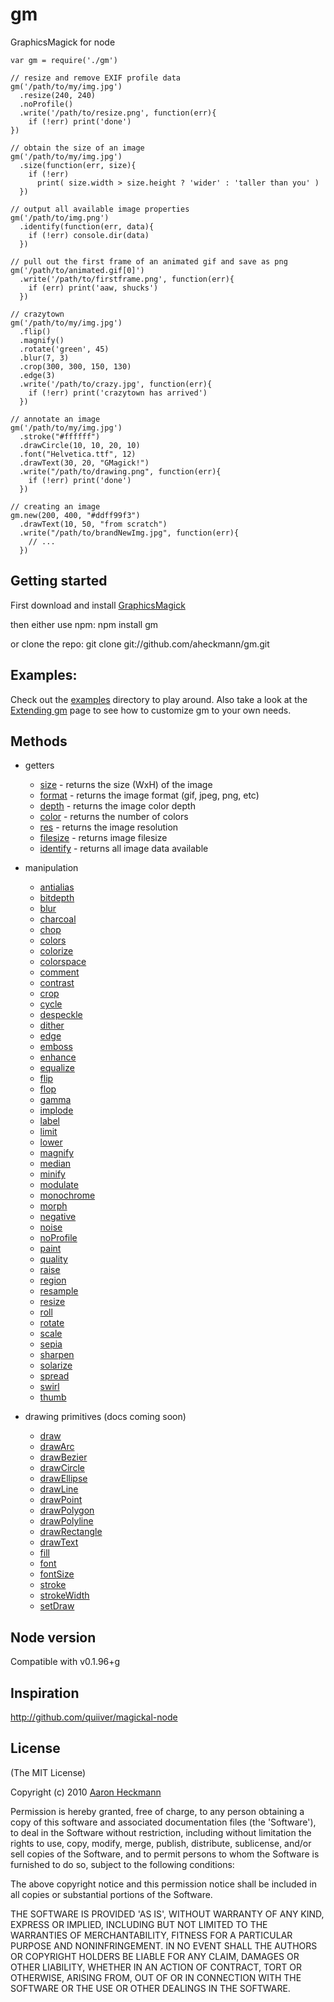 # gm
GraphicsMagick for node

    var gm = require('./gm')

    // resize and remove EXIF profile data
    gm('/path/to/my/img.jpg')
      .resize(240, 240)
      .noProfile()
      .write('/path/to/resize.png', function(err){
        if (!err) print('done')
    })
  
    // obtain the size of an image
    gm('/path/to/my/img.jpg')
      .size(function(err, size){
        if (!err)
          print( size.width > size.height ? 'wider' : 'taller than you' )
      })

    // output all available image properties
    gm('/path/to/img.png')
      .identify(function(err, data){
        if (!err) console.dir(data)
      })

    // pull out the first frame of an animated gif and save as png
    gm('/path/to/animated.gif[0]')
      .write('/path/to/firstframe.png', function(err){
        if (err) print('aaw, shucks')
      })

    // crazytown
    gm('/path/to/my/img.jpg')
      .flip() 
      .magnify()
      .rotate('green', 45)
      .blur(7, 3)
      .crop(300, 300, 150, 130)
      .edge(3)
      .write('/path/to/crazy.jpg', function(err){
        if (!err) print('crazytown has arrived')
      }) 

    // annotate an image
    gm('/path/to/my/img.jpg')
      .stroke("#ffffff")
      .drawCircle(10, 10, 20, 10)
      .font("Helvetica.ttf", 12)
      .drawText(30, 20, "GMagick!")
      .write("/path/to/drawing.png", function(err){
        if (!err) print('done')
      })

    // creating an image
    gm.new(200, 400, "#ddff99f3")
      .drawText(10, 50, "from scratch")
      .write("/path/to/brandNewImg.jpg", function(err){
        // ...
      })
   

## Getting started
First download and install [GraphicsMagick](http://www.graphicsmagick.org/)

then either use npm:
    npm install gm

or clone the repo:
    git clone git://github.com/aheckmann/gm.git

## Examples:
     
  Check out the [examples](http://github.com/aheckmann/gm/tree/master/examples/) directory to play around. 
  Also take a look at the [Extending gm](http://wiki.github.com/aheckmann/gm/extending-gm)
  page to see how to customize gm to your own needs.


## Methods

  - getters
    - [size](http://aheckmann.github.com/gm/#getters) - returns the size (WxH) of the image
    - [format](http://aheckmann.github.com/gm/#getters) - returns the image format (gif, jpeg, png, etc)
    - [depth](http://aheckmann.github.com/gm/#getters) - returns the image color depth 
    - [color](http://aheckmann.github.com/gm/#getters) - returns the number of colors
    - [res](http://aheckmann.github.com/gm/#getters)   - returns the image resolution
    - [filesize](http://aheckmann.github.com/gm/#getters) - returns image filesize
    - [identify](http://aheckmann.github.com/gm/#getters) - returns all image data available

  - manipulation
    - [antialias](http://aheckmann.github.com/gm/#antialias)
    - [bitdepth](http://aheckmann.github.com/gm/#bitdepth)
    - [blur](http://aheckmann.github.com/gm/#blur)
    - [charcoal](http://aheckmann.github.com/gm/#charcoal)
    - [chop](http://aheckmann.github.com/gm/#chop)
    - [colors](http://aheckmann.github.com/gm/#colors)
    - [colorize](http://aheckmann.github.com/gm/#colorize)
    - [colorspace](http://aheckmann.github.com/gm/#colorspace)
    - [comment](http://aheckmann.github.com/gm/#comment)
    - [contrast](http://aheckmann.github.com/gm/#contrast)
    - [crop](http://aheckmann.github.com/gm/#crop)
    - [cycle](http://aheckmann.github.com/gm/#cycle)
    - [despeckle](http://aheckmann.github.com/gm/#despeckle)
    - [dither](http://aheckmann.github.com/gm/#dither)
    - [edge](http://aheckmann.github.com/gm/#edge)
    - [emboss](http://aheckmann.github.com/gm/#emboss)
    - [enhance](http://aheckmann.github.com/gm/#enhance)
    - [equalize](http://aheckmann.github.com/gm/#equalize)
    - [flip](http://aheckmann.github.com/gm/#flip)
    - [flop](http://aheckmann.github.com/gm/#flop)
    - [gamma](http://aheckmann.github.com/gm/#gamma)
    - [implode](http://aheckmann.github.com/gm/#implode)
    - [label](http://aheckmann.github.com/gm/#label)
    - [limit](http://aheckmann.github.com/gm/#limit)
    - [lower](http://aheckmann.github.com/gm/#lower)
    - [magnify](http://aheckmann.github.com/gm/#magnify)
    - [median](http://aheckmann.github.com/gm/#median)
    - [minify](http://aheckmann.github.com/gm/#minify)
    - [modulate](http://aheckmann.github.com/gm/#modulate)
    - [monochrome](http://aheckmann.github.com/gm/#monochrome)
    - [morph](http://aheckmann.github.com/gm/#morph)
    - [negative](http://aheckmann.github.com/gm/#negative)
    - [noise](http://aheckmann.github.com/gm/#noise)
    - [noProfile](http://aheckmann.github.com/gm/#profile)
    - [paint](http://aheckmann.github.com/gm/#paint)
    - [quality](http://aheckmann.github.com/gm/#quality)
    - [raise](http://aheckmann.github.com/gm/#raise)
    - [region](http://aheckmann.github.com/gm/#region)
    - [resample](http://aheckmann.github.com/gm/#resample)
    - [resize](http://aheckmann.github.com/gm/#resize) 
    - [roll](http://aheckmann.github.com/gm/#roll)
    - [rotate](http://aheckmann.github.com/gm/#rotate)
    - [scale](http://aheckmann.github.com/gm/#scale)
    - [sepia](http://aheckmann.github.com/gm/#sepia)
    - [sharpen](http://aheckmann.github.com/gm/#sharpen)
    - [solarize](http://aheckmann.github.com/gm/#solarize)
    - [spread](http://aheckmann.github.com/gm/#spread)
    - [swirl](http://aheckmann.github.com/gm/#swirl)
    - [thumb](http://aheckmann.github.com/gm/#thumb)
 
  - drawing primitives (docs coming soon)
    - [draw](http://aheckmann.github.com/gm/#draw)
    - [drawArc](http://aheckmann.github.com/gm/#drawArc)
    - [drawBezier](http://aheckmann.github.com/gm/#drawBezier)
    - [drawCircle](http://aheckmann.github.com/gm/#drawCircle)
    - [drawEllipse](http://aheckmann.github.com/gm/#drawEllipse)
    - [drawLine](http://aheckmann.github.com/gm/#drawLine)
    - [drawPoint](http://aheckmann.github.com/gm/#drawPoint)
    - [drawPolygon](http://aheckmann.github.com/gm/#drawPolygon)
    - [drawPolyline](http://aheckmann.github.com/gm/#drawPolyline)
    - [drawRectangle](http://aheckmann.github.com/gm/#drawRectangle)
    - [drawText](http://aheckmann.github.com/gm/#drawText)
    - [fill](http://aheckmann.github.com/gm/#fill)
    - [font](http://aheckmann.github.com/gm/#font)
    - [fontSize](http://aheckmann.github.com/gm/#fontSize)
    - [stroke](http://aheckmann.github.com/gm/#stroke)
    - [strokeWidth](http://aheckmann.github.com/gm/#strokeWidth)
    - [setDraw](http://aheckmann.github.com/gm/#setDraw)
      
## Node version
Compatible with v0.1.96+g
  
## Inspiration
http://github.com/quiiver/magickal-node

## License 

(The MIT License)

Copyright (c) 2010 [Aaron Heckmann](aaron.heckmann+github@gmail.com)

Permission is hereby granted, free of charge, to any person obtaining
a copy of this software and associated documentation files (the
'Software'), to deal in the Software without restriction, including
without limitation the rights to use, copy, modify, merge, publish,
distribute, sublicense, and/or sell copies of the Software, and to
permit persons to whom the Software is furnished to do so, subject to
the following conditions:

The above copyright notice and this permission notice shall be
included in all copies or substantial portions of the Software.

THE SOFTWARE IS PROVIDED 'AS IS', WITHOUT WARRANTY OF ANY KIND,
EXPRESS OR IMPLIED, INCLUDING BUT NOT LIMITED TO THE WARRANTIES OF
MERCHANTABILITY, FITNESS FOR A PARTICULAR PURPOSE AND NONINFRINGEMENT.
IN NO EVENT SHALL THE AUTHORS OR COPYRIGHT HOLDERS BE LIABLE FOR ANY
CLAIM, DAMAGES OR OTHER LIABILITY, WHETHER IN AN ACTION OF CONTRACT,
TORT OR OTHERWISE, ARISING FROM, OUT OF OR IN CONNECTION WITH THE
SOFTWARE OR THE USE OR OTHER DEALINGS IN THE SOFTWARE.

